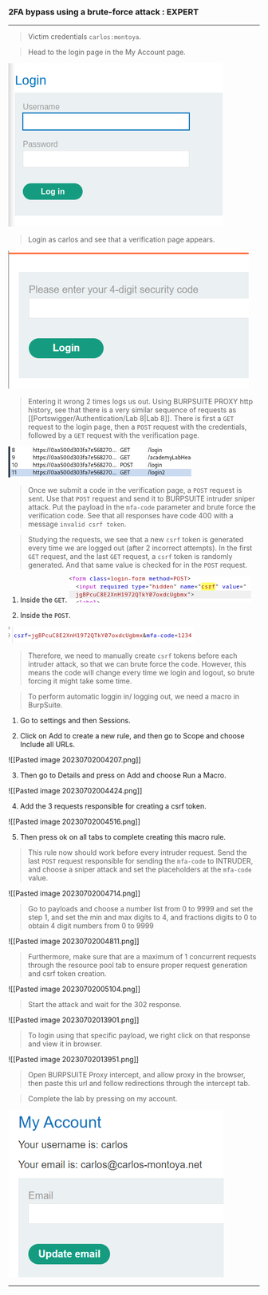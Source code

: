 ### 2FA bypass using a brute-force attack : EXPERT

---

> Victim credentials `carlos:montoya`.

> Head to the login page in the My Account page.

![login](./screenshots/login.png)

> Login as carlos and see that a verification page appears.

![login-prompt](./screenshots/login-prompt.png)

> Entering it wrong 2 times logs us out. 
> Using BURPSUITE PROXY http history, see that there is a very similar sequence of requests as [[Portswigger/Authentication/Lab 8|Lab 8]].
> There is first a `GET` request to the login page, then a `POST` request with the credentials, followed by a `GET` request with the verification page.

![lab9-requests](./screenshots/lab9-requests.png)

> Once we submit a code in the verification page, a `POST` request is sent. Use that `POST` request and send it to BURPSUITE intruder sniper attack.
> Put the payload in the `mfa-code` parameter and brute force the verification code.
> See that all responses have code 400 with a message `invalid csrf token`.

> Studying the requests, we see that a new `csrf` token is generated every time we are logged out (after 2 incorrect attempts).
> In the first `GET` request, and the last `GET` request, a `csrf` token is randomly generated. And that same value is checked for in the `POST` request.

1. Inside the `GET`.
![lab9-csrf](./screenshots/lab9-csrf.png)

2. Inside the `POST`.

![lab9-csrf-1](./screenshots/lab9-csrf-1.png)

> Therefore, we need to manually create `csrf` tokens before each intruder attack, so that we can brute force the code.
> However, this means the code will change every time we login and logout, so brute forcing it might take some time.

> To perform automatic loggin in/ logging out, we need a macro in BurpSuite.

1. Go to settings and then Sessions.

2. Click on Add to create a new rule, and then go to Scope and choose Include all URLs.

![[Pasted image 20230702004207.png]]

3. Then go to Details and press on Add and choose Run a Macro.

![[Pasted image 20230702004424.png]]

4. Add the 3 requests responsible for creating a csrf token.

![[Pasted image 20230702004516.png]]

5. Then press ok on all tabs to complete creating this macro rule.

> This rule now should work before every intruder request.
> Send the last `POST` request responsible for sending the `mfa-code` to INTRUDER, and choose a sniper attack and set the placeholders at the `mfa-code` value.

![[Pasted image 20230702004714.png]]

> Go to payloads and choose a number list from 0 to 9999 and set the step 1, and set the min and max digits to 4, and fractions digits to 0 to obtain 4 digit numbers from 0 to 9999

![[Pasted image 20230702004811.png]]

> Furthermore, make sure that are a maximum of 1 concurrent requests through the resource pool tab to ensure proper request generation and csrf token creation.

![[Pasted image 20230702005104.png]]

> Start the attack and wait for the 302 response.

![[Pasted image 20230702013901.png]]


> To login using that specific payload, we right click on that response and view it in browser.

![[Pasted image 20230702013951.png]]

> Open BURPSUITE Proxy intercept, and allow proxy in the browser, then paste this url and follow redirections through the intercept tab.

> Complete the lab by pressing on my account.

![carlos-account](./screenshots/carlos-account.png)

---
